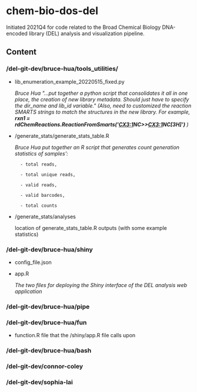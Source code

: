 # chem-bio-dos-del
Initiated 2021Q4 for code related to the Broad Chemical Biology DNA-encoded library (DEL) analysis and visualization pipeline.

## Content
### /del-git-dev/bruce-hua/tools_utilities/
- lib_enumeration_example_20220515_fixed.py
 
     *Bruce Hua "...put together a python script that consolidates it all in one place, the creation of new library metadata. Should just have to specify the dir_name and lib_id variable." (Also, need to customized the reaction SMARTS strings to match the structures in the new library. For example, **rxn1 = rdChemReactions.ReactionFromSmarts('[CX3:1](=[OX1])NC>>[CX3:1](=[OX1])NC[3H]')** )*
     
- /generate_stats/generate_stats_table.R

     *Bruce Hua put together an R script that generates count generation statistics of samples':*
     
        - total reads,
        
        - total unique reads,
        
        - valid reads,
        
        - valid barcodes,

        - total counts

- /generate_stats/analyses

     location of generate_stats_table.R outputs (with some example statistics)

### /del-git-dev/bruce-hua/shiny
- config_file.json
- app.R
 
    *The two files for deploying the Shiny interface of the DEL analysis web application*
### /del-git-dev/bruce-hua/pipe
### /del-git-dev/bruce-hua/fun
- function.R file that the /shiny/app.R file calls upon
### /del-git-dev/bruce-hua/bash
### /del-git-dev/connor-coley
### /del-git-dev/sophia-lai


